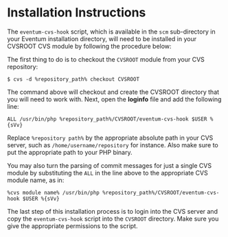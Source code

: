 # Installation Instructions

The `eventum-cvs-hook` script, which is available in the `scm` sub-directory in
your Eventum installation directory, will need to be installed in your CVSROOT
CVS module by following the procedure below:

The first thing to do is to checkout the `CVSROOT` module from your CVS
repository:

```
$ cvs -d %repository_path% checkout CVSROOT
```

The command above will checkout and create the CVSROOT directory that you will
need to work with. Next, open the **loginfo** file and add the following line:

```
ALL /usr/bin/php %repository_path%/CVSROOT/eventum-cvs-hook $USER %{sVv}
```

Replace `%repository path%` by the appropriate absolute path in your CVS
server, such as `/home/username/repository` for instance. Also make sure to put
the appropriate path to your PHP binary.

You may also turn the parsing of commit messages for just a single CVS module
by substituting the `ALL` in the line above to the appropriate CVS module name,
as in:

```
%cvs module name% /usr/bin/php %repository_path%/CVSROOT/eventum-cvs-hook $USER %{sVv}
```

The last step of this installation process is to login into the CVS server and
copy the `eventum-cvs-hook` script into the `CVSROOT` directory.  Make sure you
give the appropriate permissions to the script.
